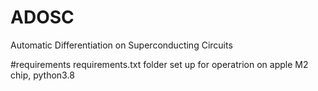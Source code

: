 # ADOSC
Automatic Differentiation on Superconducting Circuits




#requirements 
requirements.txt folder set up for operatrion on apple M2 chip, python3.8 